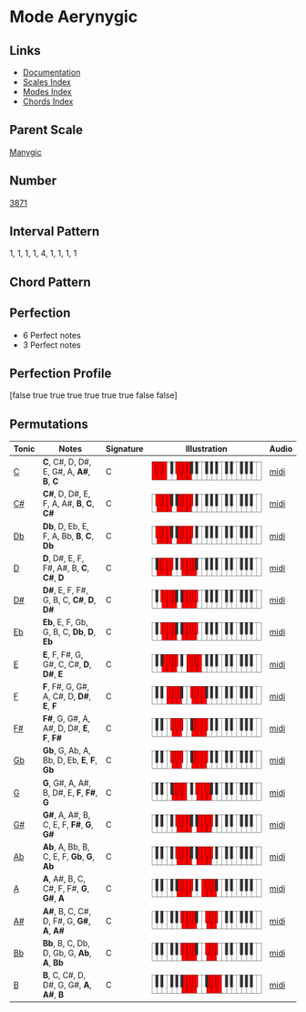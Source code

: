 # Mode Aerynygic

## Links

- [Documentation](README.md)
- [Scales Index](Scales.md)
- [Modes Index](Modes.md)
- [Chords Index](Chords.md)

## Parent Scale

[Manygic](ScaleManygic.md)

## Number

[3871](https://ianring.com/musictheory/scales/3871)

## Interval Pattern

1, 1, 1, 1, 4, 1, 1, 1, 1

## Chord Pattern



## Perfection

- 6 Perfect notes
- 3 Perfect notes

## Perfection Profile

[false true true true true true true false false]

## Permutations

| Tonic | Notes | Signature | Illustration | Audio |
|-------|-------|-----------|--------------|-------|
| [C](ModeCNaturalAerynygic.md) | **C**, C#, D, D#, E, G#, A, **A#**, **B**, **C** | C | ![CNaturalAerynygic](ModeCNaturalAerynygic.png) | [midi](https://github.com/edipermadi/music/blob/main/docs/ModeCNaturalAerynygic.mid?raw=true) |
| [C#](ModeCSharpAerynygic.md) | **C#**, D, D#, E, F, A, A#, **B**, **C**, **C#** | C | ![CSharpAerynygic](ModeCSharpAerynygic.png) | [midi](https://github.com/edipermadi/music/blob/main/docs/ModeCSharpAerynygic.mid?raw=true) |
| [Db](ModeDFlatAerynygic.md) | **Db**, D, Eb, E, F, A, Bb, **B**, **C**, **Db** | C | ![DFlatAerynygic](ModeDFlatAerynygic.png) | [midi](https://github.com/edipermadi/music/blob/main/docs/ModeDFlatAerynygic.mid?raw=true) |
| [D](ModeDNaturalAerynygic.md) | **D**, D#, E, F, F#, A#, B, **C**, **C#**, **D** | C | ![DNaturalAerynygic](ModeDNaturalAerynygic.png) | [midi](https://github.com/edipermadi/music/blob/main/docs/ModeDNaturalAerynygic.mid?raw=true) |
| [D#](ModeDSharpAerynygic.md) | **D#**, E, F, F#, G, B, C, **C#**, **D**, **D#** | C | ![DSharpAerynygic](ModeDSharpAerynygic.png) | [midi](https://github.com/edipermadi/music/blob/main/docs/ModeDSharpAerynygic.mid?raw=true) |
| [Eb](ModeEFlatAerynygic.md) | **Eb**, E, F, Gb, G, B, C, **Db**, **D**, **Eb** | C | ![EFlatAerynygic](ModeEFlatAerynygic.png) | [midi](https://github.com/edipermadi/music/blob/main/docs/ModeEFlatAerynygic.mid?raw=true) |
| [E](ModeENaturalAerynygic.md) | **E**, F, F#, G, G#, C, C#, **D**, **D#**, **E** | C | ![ENaturalAerynygic](ModeENaturalAerynygic.png) | [midi](https://github.com/edipermadi/music/blob/main/docs/ModeENaturalAerynygic.mid?raw=true) |
| [F](ModeFNaturalAerynygic.md) | **F**, F#, G, G#, A, C#, D, **D#**, **E**, **F** | C | ![FNaturalAerynygic](ModeFNaturalAerynygic.png) | [midi](https://github.com/edipermadi/music/blob/main/docs/ModeFNaturalAerynygic.mid?raw=true) |
| [F#](ModeFSharpAerynygic.md) | **F#**, G, G#, A, A#, D, D#, **E**, **F**, **F#** | C | ![FSharpAerynygic](ModeFSharpAerynygic.png) | [midi](https://github.com/edipermadi/music/blob/main/docs/ModeFSharpAerynygic.mid?raw=true) |
| [Gb](ModeGFlatAerynygic.md) | **Gb**, G, Ab, A, Bb, D, Eb, **E**, **F**, **Gb** | C | ![GFlatAerynygic](ModeGFlatAerynygic.png) | [midi](https://github.com/edipermadi/music/blob/main/docs/ModeGFlatAerynygic.mid?raw=true) |
| [G](ModeGNaturalAerynygic.md) | **G**, G#, A, A#, B, D#, E, **F**, **F#**, **G** | C | ![GNaturalAerynygic](ModeGNaturalAerynygic.png) | [midi](https://github.com/edipermadi/music/blob/main/docs/ModeGNaturalAerynygic.mid?raw=true) |
| [G#](ModeGSharpAerynygic.md) | **G#**, A, A#, B, C, E, F, **F#**, **G**, **G#** | C | ![GSharpAerynygic](ModeGSharpAerynygic.png) | [midi](https://github.com/edipermadi/music/blob/main/docs/ModeGSharpAerynygic.mid?raw=true) |
| [Ab](ModeAFlatAerynygic.md) | **Ab**, A, Bb, B, C, E, F, **Gb**, **G**, **Ab** | C | ![AFlatAerynygic](ModeAFlatAerynygic.png) | [midi](https://github.com/edipermadi/music/blob/main/docs/ModeAFlatAerynygic.mid?raw=true) |
| [A](ModeANaturalAerynygic.md) | **A**, A#, B, C, C#, F, F#, **G**, **G#**, **A** | C | ![ANaturalAerynygic](ModeANaturalAerynygic.png) | [midi](https://github.com/edipermadi/music/blob/main/docs/ModeANaturalAerynygic.mid?raw=true) |
| [A#](ModeASharpAerynygic.md) | **A#**, B, C, C#, D, F#, G, **G#**, **A**, **A#** | C | ![ASharpAerynygic](ModeASharpAerynygic.png) | [midi](https://github.com/edipermadi/music/blob/main/docs/ModeASharpAerynygic.mid?raw=true) |
| [Bb](ModeBFlatAerynygic.md) | **Bb**, B, C, Db, D, Gb, G, **Ab**, **A**, **Bb** | C | ![BFlatAerynygic](ModeBFlatAerynygic.png) | [midi](https://github.com/edipermadi/music/blob/main/docs/ModeBFlatAerynygic.mid?raw=true) |
| [B](ModeBNaturalAerynygic.md) | **B**, C, C#, D, D#, G, G#, **A**, **A#**, **B** | C | ![BNaturalAerynygic](ModeBNaturalAerynygic.png) | [midi](https://github.com/edipermadi/music/blob/main/docs/ModeBNaturalAerynygic.mid?raw=true) |
